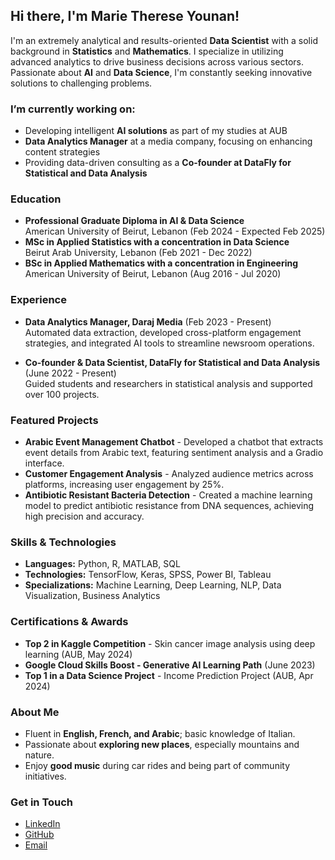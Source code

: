 ## Hi there, I'm Marie Therese Younan! 

I'm an extremely analytical and results-oriented **Data Scientist** with a solid background in **Statistics** and **Mathematics**. I specialize in utilizing advanced analytics to drive business decisions across various sectors. Passionate about **AI** and **Data Science**, I'm constantly seeking innovative solutions to challenging problems.

### I’m currently working on:
- Developing intelligent **AI solutions** as part of my studies at AUB
- **Data Analytics Manager** at a media company, focusing on enhancing content strategies
- Providing data-driven consulting as a **Co-founder at DataFly for Statistical and Data Analysis**

### Education
- **Professional Graduate Diploma in AI & Data Science**  
  American University of Beirut, Lebanon (Feb 2024 - Expected Feb 2025)
- **MSc in Applied Statistics with a concentration in Data Science**  
  Beirut Arab University, Lebanon (Feb 2021 - Dec 2022)
- **BSc in Applied Mathematics with a concentration in Engineering**  
  American University of Beirut, Lebanon (Aug 2016 - Jul 2020)

### Experience
- **Data Analytics Manager, Daraj Media** (Feb 2023 - Present)  
  Automated data extraction, developed cross-platform engagement strategies, and integrated AI tools to streamline newsroom operations.
  
- **Co-founder & Data Scientist, DataFly for Statistical and Data Analysis** (June 2022 - Present)  
  Guided students and researchers in statistical analysis and supported over 100 projects.

### Featured Projects
- **Arabic Event Management Chatbot** - Developed a chatbot that extracts event details from Arabic text, featuring sentiment analysis and a Gradio interface.
- **Customer Engagement Analysis** - Analyzed audience metrics across platforms, increasing user engagement by 25%.
- **Antibiotic Resistant Bacteria Detection** - Created a machine learning model to predict antibiotic resistance from DNA sequences, achieving high precision and accuracy.

### Skills & Technologies
- **Languages:** Python, R, MATLAB, SQL
- **Technologies:** TensorFlow, Keras, SPSS, Power BI, Tableau
- **Specializations:** Machine Learning, Deep Learning, NLP, Data Visualization, Business Analytics

### Certifications & Awards
- **Top 2 in Kaggle Competition** - Skin cancer image analysis using deep learning (AUB, May 2024)
- **Google Cloud Skills Boost - Generative AI Learning Path** (June 2023)
- **Top 1 in a Data Science Project** - Income Prediction Project (AUB, Apr 2024)
### About Me
- Fluent in **English, French, and Arabic**; basic knowledge of Italian.
- Passionate about **exploring new places**, especially mountains and nature.
- Enjoy **good music** during car rides and being part of community initiatives.

### Get in Touch
- [LinkedIn](https://www.linkedin.com/in/marie-therese-younan234)
- [GitHub](https://github.com/younan-marietherese)
- [Email](marie-therese234@hotmail.com)
